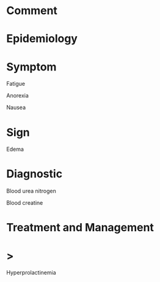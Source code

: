 # Comment

# Epidemiology

# Symptom

Fatigue

Anorexia

Nausea

# Sign

Edema

# Diagnostic

Blood urea nitrogen

Blood creatine

# Treatment and Management

# >

Hyperprolactinemia
